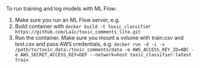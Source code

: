 To run training and log models with ML Flow:
1. Make sure you run an ML Flow server, e.g. 
2. Build container with `docker build -t toxic_classifier https://github.com/La1c/toxic_comments_lite.git`
3. Run the container. Make sure you mount a volume with train.csv and test.csv and pass AWS credentials, e.g.
`docker run -d -i -v /path/to/toxic_data:/toxic_comments/data -e AWS_ACCESS_KEY_ID=ABC -e AWS_SECRET_ACCESS_KEY=DEF --network=host toxic_classifier:latest train`
